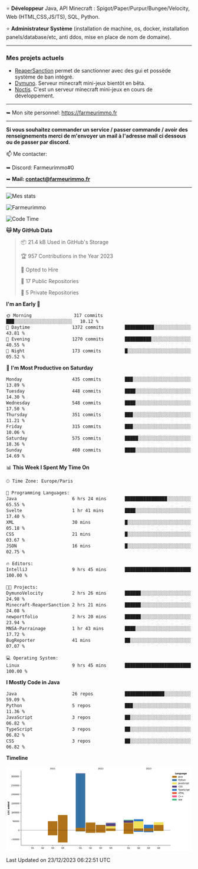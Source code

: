 ⭐ **Développeur** Java, API Minecraft : Spigot/Paper/Purpur/Bungee/Velocity, Web (HTML,CSS,JS/TS), SQL, Python.

⭐ **Administrateur Système** (installation de machine, os, docker, installation panels/database/etc, anti ddos, mise en place de nom de domaine).

---

### Mes projets actuels
- [ReaperSanction](https://www.spigotmc.org/resources/reapersanction.89580/) permet de sanctionner avec des gui et possède système de ban intégré.
- [Dymuno](https://discord.gg/dymuno-community-986460742293282886). Serveur minecraft mini-jeux bientôt en bêta.
- [Noctis](https://discord.gg/ydRurvUJ8U). C'est un serveur minecraft mini-jeux en cours de développement.

---

➥ Mon site personnel: https://farmeurimmo.fr

---

**Si vous souhaitez commander un service / passer commande / avoir des renseignements merci de m'envoyer un mail à l'adresse mail ci dessous ou de passer par discord.**

📫 Me contacter:
 
   ➥ Discord: Farmeurimmo#0
   
   ➥ **Mail: contact@farmeurimmo.fr**

---

![Mes stats](https://github-readme-stats.farmeurimmo.fr/api?username=Farmeurimmo&count_private=true&show_icons=true&theme=radical)

<img src="https://komarev.com/ghpvc/?username=Farmeurimmo" alt="Farmeurimmo" />

<!--START_SECTION:waka-->
![Code Time](http://img.shields.io/badge/Code%20Time-1%2C059%20hrs%2024%20mins-blue)

**🐱 My GitHub Data** 

> 📦 21.4 kB Used in GitHub's Storage 
 > 
> 🏆 957 Contributions in the Year 2023
 > 
> 💼 Opted to Hire
 > 
> 📜 17 Public Repositories 
 > 
> 🔑 5 Private Repositories 
 > 
**I'm an Early 🐤** 

```text
🌞 Morning                317 commits         ███░░░░░░░░░░░░░░░░░░░░░░   10.12 % 
🌆 Daytime                1372 commits        ███████████░░░░░░░░░░░░░░   43.81 % 
🌃 Evening                1270 commits        ██████████░░░░░░░░░░░░░░░   40.55 % 
🌙 Night                  173 commits         █░░░░░░░░░░░░░░░░░░░░░░░░   05.52 % 
```
📅 **I'm Most Productive on Saturday** 

```text
Monday                   435 commits         ███░░░░░░░░░░░░░░░░░░░░░░   13.89 % 
Tuesday                  448 commits         ████░░░░░░░░░░░░░░░░░░░░░   14.30 % 
Wednesday                548 commits         ████░░░░░░░░░░░░░░░░░░░░░   17.50 % 
Thursday                 351 commits         ███░░░░░░░░░░░░░░░░░░░░░░   11.21 % 
Friday                   315 commits         ███░░░░░░░░░░░░░░░░░░░░░░   10.06 % 
Saturday                 575 commits         █████░░░░░░░░░░░░░░░░░░░░   18.36 % 
Sunday                   460 commits         ████░░░░░░░░░░░░░░░░░░░░░   14.69 % 
```


📊 **This Week I Spent My Time On** 

```text
🕑︎ Time Zone: Europe/Paris

💬 Programming Languages: 
Java                     6 hrs 24 mins       ████████████████░░░░░░░░░   65.55 % 
Svelte                   1 hr 41 mins        ████░░░░░░░░░░░░░░░░░░░░░   17.40 % 
XML                      30 mins             █░░░░░░░░░░░░░░░░░░░░░░░░   05.18 % 
CSS                      21 mins             █░░░░░░░░░░░░░░░░░░░░░░░░   03.67 % 
JSON                     16 mins             █░░░░░░░░░░░░░░░░░░░░░░░░   02.75 % 

🔥 Editors: 
IntelliJ                 9 hrs 45 mins       █████████████████████████   100.00 % 

🐱‍💻 Projects: 
DymunoVelocity           2 hrs 26 mins       ██████░░░░░░░░░░░░░░░░░░░   24.98 % 
Minecraft-ReaperSanction 2 hrs 21 mins       ██████░░░░░░░░░░░░░░░░░░░   24.08 % 
newportfolio             2 hrs 20 mins       ██████░░░░░░░░░░░░░░░░░░░   23.94 % 
MNSA-Parrainage          1 hr 43 mins        ████░░░░░░░░░░░░░░░░░░░░░   17.72 % 
BugReporter              41 mins             ██░░░░░░░░░░░░░░░░░░░░░░░   07.07 % 

💻 Operating System: 
Linux                    9 hrs 45 mins       █████████████████████████   100.00 % 
```

**I Mostly Code in Java** 

```text
Java                     26 repos            ███████████████░░░░░░░░░░   59.09 % 
Python                   5 repos             ███░░░░░░░░░░░░░░░░░░░░░░   11.36 % 
JavaScript               3 repos             ██░░░░░░░░░░░░░░░░░░░░░░░   06.82 % 
TypeScript               3 repos             ██░░░░░░░░░░░░░░░░░░░░░░░   06.82 % 
CSS                      3 repos             ██░░░░░░░░░░░░░░░░░░░░░░░   06.82 % 
```



**Timeline**

![Lines of Code chart](https://raw.githubusercontent.com/Farmeurimmo/Farmeurimmo/main/assets/bar_graph.png)


 Last Updated on 23/12/2023 06:22:51 UTC
<!--END_SECTION:waka-->
